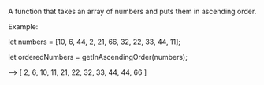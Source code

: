 A function that takes an array of numbers and puts them in ascending order.

Example:

let numbers = [10, 6, 44, 2, 21, 66, 32, 22, 33, 44, 11];

let orderedNumbers = getInAscendingOrder(numbers);

--> [ 2, 6, 10, 11, 21, 22, 32, 33, 44, 44, 66 ]